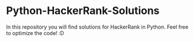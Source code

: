 # Python-HackerRank-Solutions
In this repository you will find solutions for HackerRank in Python. Feel free to optimize the code! :D
